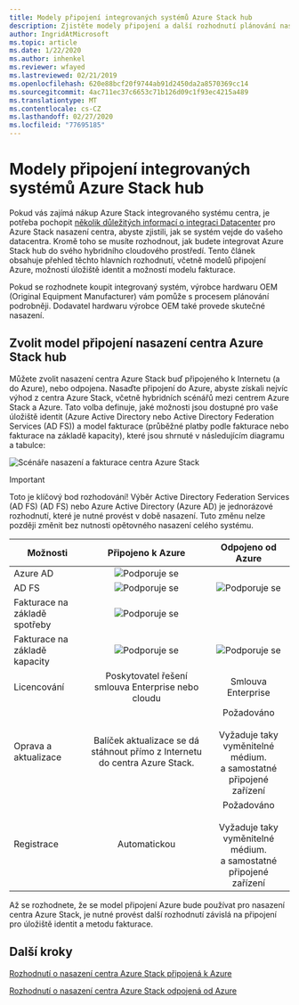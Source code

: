 ```yaml
---
title: Modely připojení integrovaných systémů Azure Stack hub
description: Zjistěte modely připojení a další rozhodnutí plánování nasazení pro integrované systémy Azure Stack hub.
author: IngridAtMicrosoft
ms.topic: article
ms.date: 1/22/2020
ms.author: inhenkel
ms.reviewer: wfayed
ms.lastreviewed: 02/21/2019
ms.openlocfilehash: 620e88bcf20f9744ab91d2450da2a8570369cc14
ms.sourcegitcommit: 4ac711ec37c6653c71b126d09c1f93ec4215a489
ms.translationtype: MT
ms.contentlocale: cs-CZ
ms.lasthandoff: 02/27/2020
ms.locfileid: "77695185"
---
```

# <a name="azure-stack-hub-integrated-systems-connection-models"></a>Modely připojení integrovaných systémů Azure Stack hub
Pokud vás zajímá nákup Azure Stack integrovaného systému centra, je potřeba pochopit [několik důležitých informací o integraci Datacenter](azure-stack-datacenter-integration.md) pro Azure Stack nasazení centra, abyste zjistili, jak se systém vejde do vašeho datacentra. Kromě toho se musíte rozhodnout, jak budete integrovat Azure Stack hub do svého hybridního cloudového prostředí. Tento článek obsahuje přehled těchto hlavních rozhodnutí, včetně modelů připojení Azure, možností úložiště identit a možností modelu fakturace.

Pokud se rozhodnete koupit integrovaný systém, výrobce hardwaru OEM (Original Equipment Manufacturer) vám pomůže s procesem plánování podrobněji. Dodavatel hardwaru výrobce OEM také provede skutečné nasazení.

## <a name="choose-an-azure-stack-hub-deployment-connection-model"></a>Zvolit model připojení nasazení centra Azure Stack hub
Můžete zvolit nasazení centra Azure Stack buď připojeného k Internetu (a do Azure), nebo odpojena. Nasaďte připojení do Azure, abyste získali nejvíc výhod z centra Azure Stack, včetně hybridních scénářů mezi centrem Azure Stack a Azure. Tato volba definuje, jaké možnosti jsou dostupné pro vaše úložiště identit (Azure Active Directory nebo Active Directory Federation Services (AD FS)) a model fakturace (průběžné platby podle fakturace nebo fakturace na základě kapacity), které jsou shrnuté v následujícím diagramu a tabulce:

![Scénáře nasazení a fakturace centra Azure Stack](media/azure-stack-connection-models/azure-stack-scenarios.png)
  
> [!IMPORTANT]
> Toto je klíčový bod rozhodování! Výběr Active Directory Federation Services (AD FS) (AD FS) nebo Azure Active Directory (Azure AD) je jednorázové rozhodnutí, které je nutné provést v době nasazení. Tuto změnu nelze později změnit bez nutnosti opětovného nasazení celého systému.  


|Možnosti|Připojeno k Azure|Odpojeno od Azure|
|-----|:-----:|:-----:|
|Azure AD|![Podporuje se](media/azure-stack-connection-models/check.png)| |
|AD FS|![Podporuje se](media/azure-stack-connection-models/check.png)|![Podporuje se](media/azure-stack-connection-models/check.png)|
|Fakturace na základě spotřeby|![Podporuje se](media/azure-stack-connection-models/check.png)| |
|Fakturace na základě kapacity|![Podporuje se](media/azure-stack-connection-models/check.png)|![Podporuje se](media/azure-stack-connection-models/check.png)|
|Licencování| Poskytovatel řešení smlouva Enterprise nebo cloudu | Smlouva Enterprise |
|Oprava a aktualizace|Balíček aktualizace se dá stáhnout přímo z Internetu do centra Azure Stack. |  Požadováno<br><br>Vyžaduje taky vyměnitelné médium.<br> a samostatné připojené zařízení |
| Registrace | Automatickou | Požadováno<br><br>Vyžaduje taky vyměnitelné médium.<br> a samostatné připojené zařízení |

Až se rozhodnete, že se model připojení Azure bude používat pro nasazení centra Azure Stack, je nutné provést další rozhodnutí závislá na připojení pro úložiště identit a metodu fakturace.

## <a name="next-steps"></a>Další kroky

[Rozhodnutí o nasazení centra Azure Stack připojená k Azure](azure-stack-connected-deployment.md)

[Rozhodnutí o nasazení centra Azure Stack odpojená od Azure](azure-stack-disconnected-deployment.md)
